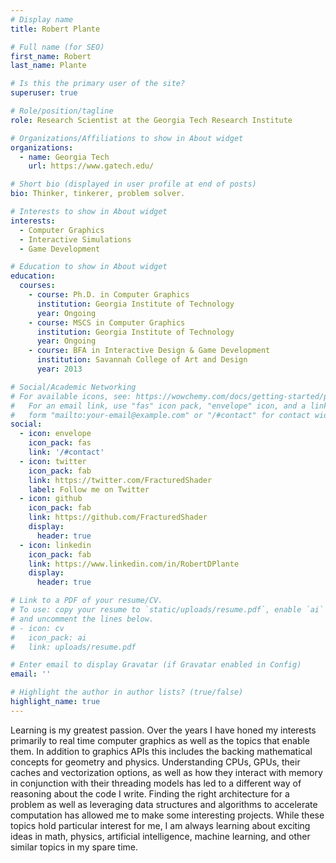 ```yaml
---
# Display name
title: Robert Plante

# Full name (for SEO)
first_name: Robert
last_name: Plante

# Is this the primary user of the site?
superuser: true

# Role/position/tagline
role: Research Scientist at the Georgia Tech Research Institute

# Organizations/Affiliations to show in About widget
organizations:
  - name: Georgia Tech
    url: https://www.gatech.edu/

# Short bio (displayed in user profile at end of posts)
bio: Thinker, tinkerer, problem solver.

# Interests to show in About widget
interests:
  - Computer Graphics
  - Interactive Simulations
  - Game Development

# Education to show in About widget
education:
  courses:
    - course: Ph.D. in Computer Graphics
      institution: Georgia Institute of Technology
      year: Ongoing
    - course: MSCS in Computer Graphics
      institution: Georgia Institute of Technology
      year: Ongoing
    - course: BFA in Interactive Design & Game Development
      institution: Savannah College of Art and Design
      year: 2013

# Social/Academic Networking
# For available icons, see: https://wowchemy.com/docs/getting-started/page-builder/#icons
#   For an email link, use "fas" icon pack, "envelope" icon, and a link in the
#   form "mailto:your-email@example.com" or "/#contact" for contact widget.
social:
  - icon: envelope
    icon_pack: fas
    link: '/#contact'
  - icon: twitter
    icon_pack: fab
    link: https://twitter.com/FracturedShader
    label: Follow me on Twitter
  - icon: github
    icon_pack: fab
    link: https://github.com/FracturedShader
    display:
      header: true
  - icon: linkedin
    icon_pack: fab
    link: https://www.linkedin.com/in/RobertDPlante
    display:
      header: true

# Link to a PDF of your resume/CV.
# To use: copy your resume to `static/uploads/resume.pdf`, enable `ai` icons in `params.yaml`,
# and uncomment the lines below.
# - icon: cv
#   icon_pack: ai
#   link: uploads/resume.pdf

# Enter email to display Gravatar (if Gravatar enabled in Config)
email: ''

# Highlight the author in author lists? (true/false)
highlight_name: true
---
```


Learning is my greatest passion. Over the years I have honed my interests primarily to real time computer graphics as well as the topics that enable them. In addition to graphics APIs this includes the backing mathematical concepts for geometry and physics. Understanding CPUs, GPUs, their caches and vectorization options, as well as how they interact with memory in conjunction with their threading models has led to a different way of reasoning about the code I write. Finding the right architecture for a problem as well as leveraging data structures and algorithms to accelerate computation has allowed me to make some interesting projects. While these topics hold particular interest for me, I am always learning about exciting ideas in math, physics, artificial intelligence, machine learning, and other similar topics in my spare time.

<!--{{< icon name="download" pack="fas" >}} Download my {{< staticref "uploads/demo_resume.pdf" "newtab" >}}resumé{{< /staticref >}}.-->

